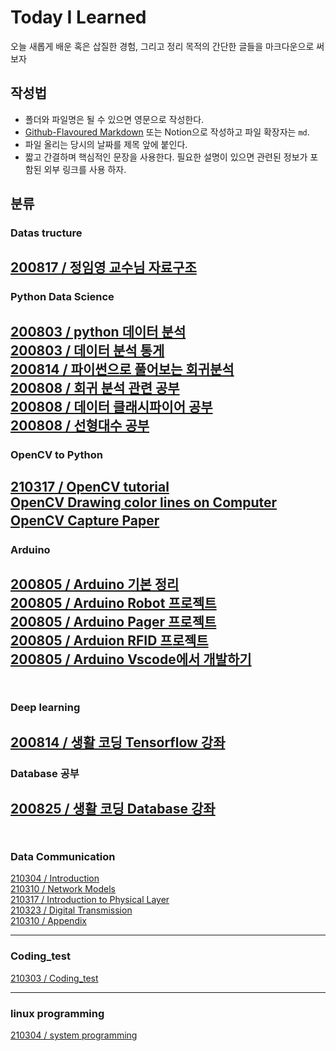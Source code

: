 # Today I Learned
오늘 새롭게 배운 혹은 삽질한 경험, 그리고 정리 목적의 간단한 글들을 마크다운으로 써보자  
## 작성법  

- 폴더와 파일명은 될 수 있으면 영문으로 작성한다.  
- [Github-Flavoured Markdown](https://heropy.blog/2017/09/30/markdown/) 또는 Notion으로 작성하고 파일 확장자는 `md`.  
- 파일 올리는 당시의 날짜를 제목 앞에 붙인다.
- 짧고 간결하며 핵심적인 문장을 사용한다. 필요한 설명이 있으면 관련된 정보가 포함된 외부 링크를 사용 하자.  
  
  
## 분류


### Datas tructure  
[200817 / 정임영 교수님 자료구조](https://github.com/alscjf909/TIL/tree/master/Datastructure)  
---  
### Python Data Science  
[200803 / python 데이터 분석](https://www.notion.so/Python_data_basic-22c29f1ad9bc482da1b0c14b6985b889)  
[200803 / 데이터 분석 통게](https://www.notion.so/ca3e07c2695445c3be5f757892a1e81c)  
[200814 / 파이썬으로 풀어보는 회귀분석](https://github.com/alscjf909/python_data_basic/tree/master/regression_analysis)  
[200808 / 회귀 분석 관련 공부](https://www.notion.so/a0fd3050b6084ef8bc2f06a5f27a9bfa)  
[200808 / 데이터 클래시파이어 공부](https://www.notion.so/68a61aa3f8bc47be95f94fcdc46e6200)  
[200808 / 선형대수 공부](https://www.notion.so/f18b2fa96b164e9eba1846604036a337)  
---  
### OpenCV to Python  
[210317 / OpenCV tutorial](https://github.com/alscjf909/python_basic/tree/master/opencv)    
[OpenCV Drawing color lines on Computer]()  
[OpenCV Capture Paper]()
　  
---  
### Arduino  
[200805 / Arduino 기본 정리](https://github.com/alscjf909/Arduino_basic)  
[200805 / Arduino Robot 프로젝트](https://github.com/alscjf909/ING-Robot)  
[200805 / Arduino Pager 프로젝트](https://github.com/alscjf909/Arduino_Pager)  
[200805 / Arduion RFID 프로젝트](https://github.com/alscjf909/Arduino_RFID)  
[200805 / Arduino Vscode에서 개발하기](https://www.notion.so/Arduion_VScode-85144ed5b38d42858bcb49d556d4e23b)    
　  
---  
### Deep learning  
[200814 / 생활 코딩 Tensorflow 강좌](https://www.notion.so/Tensorflow-807c0a3787b24f3e91df58b1e90a1825)  
---  
### Database 공부  
[200825 / 생활 코딩 Database 강좌](https://www.notion.so/7d775222b4e841ccb2967efa36ca441e)   
　  
---  
### Data Communication  
[210304 / Introduction](https://www.notion.so/Introduction-90c7d081f10f4815a93dff6a03e8c3c3)  
[210310 / Network Models](https://www.notion.so/Network-Models-459da2c64d384593bbf97810dd2bcd41)  
[210317 / Introduction to Physical Layer](https://www.notion.so/Introduction-to-Physical-Layer-dd451f472a9445bea0938f4f3b506b56)   
[210323 / Digital Transmission](https://www.notion.so/Digital-Transmission-b356ac7ac32642bebbe8ea4f586c36b4)   
[210310 / Appendix](https://www.notion.so/Appendix-8a0a7c4e7ce047a5bf930ccdffac7244)  

---  
### Coding_test  
[210303 / Coding_test](https://github.com/alscjf909/TIL/tree/master/Coding_Test)  

---  
### linux programming  
[210304 / system programming](https://github.com/alscjf909/linux_programming)